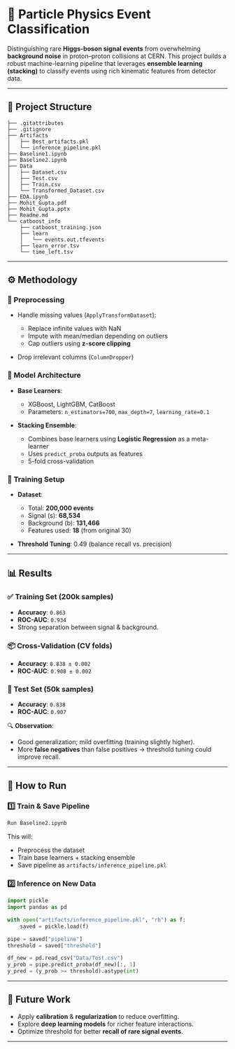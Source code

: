 # 🧪 Particle Physics Event Classification

Distinguishing rare **Higgs-boson signal events** from overwhelming **background noise** in proton–proton collisions at CERN.
This project builds a robust machine-learning pipeline that leverages **ensemble learning (stacking)** to classify events using rich kinematic features from detector data.

---

## 📂 Project Structure

```
├── .gitattributes
├── .gitignore
├── Artifacts
│   ├── Best_artifacts.pkl
│   └── inference_pipeline.pkl
├── Baseline1.ipynb
├── Baseline2.ipynb
├── Data
│   ├── Dataset.csv
│   ├── Test.csv
│   ├── Train.csv
│   └── Transformed_Dataset.csv
├── EDA.ipynb
├── Mohit_Gupta.pdf
├── Mohit_Gupta.pptx
├── Readme.md
└── catboost_info
    ├── catboost_training.json
    ├── learn
    │   └── events.out.tfevents
    ├── learn_error.tsv
    └── time_left.tsv
```

---

## ⚙️ Methodology

### 🔹 Preprocessing

* Handle missing values (`ApplyTransformDataset`):

  * Replace infinite values with NaN
  * Impute with mean/median depending on outliers
  * Cap outliers using **z-score clipping**
* Drop irrelevant columns (`ColumnDropper`)

### 🔹 Model Architecture

* **Base Learners**:

  * XGBoost, LightGBM, CatBoost
  * Parameters: `n_estimators=700`, `max_depth=7`, `learning_rate=0.1`
* **Stacking Ensemble**:

  * Combines base learners using **Logistic Regression** as a meta-learner
  * Uses `predict_proba` outputs as features
  * 5-fold cross-validation

### 🔹 Training Setup

* **Dataset**:

  * Total: **200,000 events**
  * Signal (s): **68,534**
  * Background (b): **131,466**
  * Features used: **18** (from original 30)
* **Threshold Tuning**: 0.49 (balance recall vs. precision)

---

## 📊 Results

### ✅ Training Set (200k samples)

* **Accuracy**: `0.863`
* **ROC-AUC**: `0.934`
* Strong separation between signal & background.

### 📦 Cross-Validation (CV folds)

* **Accuracy**: `0.838 ± 0.002`
* **ROC-AUC**: `0.908 ± 0.002`

### 🧪 Test Set (50k samples)

* **Accuracy**: `0.838`
* **ROC-AUC**: `0.907`

🔍 **Observation**:

* Good generalization; mild overfitting (training slightly higher).
* More **false negatives** than false positives → threshold tuning could improve recall.

---

## 📌 How to Run

### 1️⃣ Train & Save Pipeline

```bash
Run Baseline2.ipynb
```

This will:

* Preprocess the dataset
* Train base learners + stacking ensemble
* Save pipeline as `artifacts/inference_pipeline.pkl`

### 2️⃣ Inference on New Data

```python
import pickle
import pandas as pd

with open("artifacts/inference_pipeline.pkl", "rb") as f:
    saved = pickle.load(f)

pipe = saved["pipeline"]
threshold = saved["threshold"]

df_new = pd.read_csv("Data/Test.csv")
y_prob = pipe.predict_proba(df_new)[:, 1]
y_pred = (y_prob >= threshold).astype(int)
```

---

## 🚀 Future Work

* Apply **calibration** & **regularization** to reduce overfitting.
* Explore **deep learning models** for richer feature interactions.
* Optimize threshold for better **recall of rare signal events**.

---